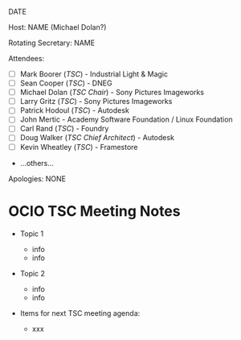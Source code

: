 <!-- SPDX-License-Identifier: CC-BY-4.0 -->
<!-- Copyright Contributors to the OpenColorIO Project. -->

DATE

Host: NAME (Michael Dolan?)

Rotating Secretary: NAME

Attendees:
  * [ ] Mark Boorer (_TSC_) - Industrial Light & Magic
  * [ ] Sean Cooper (_TSC_) - DNEG
  * [ ] Michael Dolan (_TSC Chair_) - Sony Pictures Imageworks
  * [ ] Larry Gritz (_TSC_) - Sony Pictures Imageworks
  * [ ] Patrick Hodoul (_TSC_) - Autodesk
  * [ ] John Mertic - Academy Software Foundation / Linux Foundation
  * [ ] Carl Rand (_TSC_) - Foundry
  * [ ] Doug Walker (_TSC Chief Architect_) - Autodesk
  * [ ] Kevin Wheatley (_TSC_) - Framestore
  * ...others...

Apologies:
  NONE

# **OCIO TSC Meeting Notes**

* Topic 1
    - info
    - info

* Topic 2
    - info
    - info

* Items for next TSC meeting agenda:
    - xxx
    

